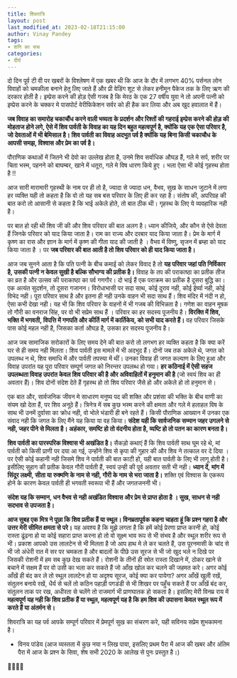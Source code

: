 ```yaml
---
title: शिवरात्रि
layout: post
last_modified_at: 2023-02-18T21:15:00
author: Vinay Pandey
tags:
- शनि का सच
categories:
- दीर्घ
---
```

दो दिन पूर्व टी वी पर खबरों के विश्लेषण में एक खबर थी कि आज के दौर में लगभग 40% पर्सनल लोन विवाहों को चमकीला बनाने हेतु लिए जाते हैं और प्री वेडिंग शूट से लेकर हनीमून पैकेज तक के लिए ऋण की दरकार होती है।  इम्प्रेस करने की होड़ ऐसी गजब है कि मेरठ के एक 27 वर्षीय युवा ने तो अपनी पत्नी को इम्प्रेस करने के चक्कर मे पासपोर्ट वेरीफिकेशन सर्वर को ही हैक कर लिया और अब खुद हवालात में हैं।  

**जब विवाह का समारोह चकाचौंध करने वाली भव्यता के प्रदर्शन और रिश्तों की गहराई इम्प्रेस करने की होड़ की मोहताज होने लगे, ऐसे में  शिव पार्वती के विवाह का यह दिन बहुत महत्वपूर्ण है, क्योंकि यह एक ऐसा परिवार है, जो देवताओं में भी बेमिसाल है। शिव पार्वती का विवाह अदभुत पर्व है क्योंकि यह बिना किसी चकाचौध के आपसी समझ, विश्वास और प्रेम का पर्व है।**

पौराणिक कथाओं में जितने भी देवो का उल्लेख होता है, उनमे शिव सर्वाधिक औघड़ हैं, गले मे सर्प, शरीर पर चिता भस्म, पहनने को बाघम्बर, खाने में धतूरा, गले मे विष धारण किये हुए । भला ऐसा भी कोई गृहस्थ होता है !!

आज सारी मारामारी गृहस्थी के नाम पर ही तो है, ज्यादा से ज्यादा धन, वैभव, सुख के साधन जुटाने में लगा हर व्यक्ति यही तो कहता है कि वो तो यह सब बस परिवार के लिए ही कर रहा है। संतोष की, अपरिग्रह की बात करो तो आसानी से कहता है कि भाई अकेले होते, तो बात ठीक थी। गृहस्थ के लिए ये व्यवहारिक नही है।

पर बात हो रही थी शिव जी की और शिव परिवार की बात अलग है। ध्यान कीजिये, और कौन से ऐसे देवता हैं जिनके परिवार को याद किया जाता है। राम का राज्य और दरबार याद किया जाता है। प्रेम के मार्ग में कृष्ण का रास और ज्ञान के मार्ग में कृष्ण की गीता याद की जाती है । वैभव में विष्णु, सृजन में ब्रम्हा को याद किया जाता है । पर **जब परिवार की बात आती है तो शिव परिवार को ही याद किया जाता है।**

आज जब सुनने आता है कि पति पत्नी के बीच कमाई को लेकर विवाद है तो **यह परिवार जहां पति निर्विकार है, उसकी पत्नी न केवल सुखी है बल्कि सौभाग्य की प्रतीक है।**  विवाह के तप की पराकाष्ठा का प्रतीक तीज का व्रत है और उत्सव की पराकाष्ठा का पर्व गणगौर। दो भाई हैं एक पराक्रम का प्रतीक है दूसरा बुद्धि का। एक अत्यंत सुदर्शन, तो दूसरा गजानन। विरोधाभासी पर सदा साथ, कोई दुराव नही, कोई ईर्ष्या नही, कोई विभेद नही। पूरा परिवार साथ है और इतना ही नही उनके वाहन भी सदा साथ हैं। शिव मंदिर में नंदी न हो, ऐसा कभी देखा नही। यह भी कि शिव परिवार के वाहनों में भी गजब की विभिन्नता है। गणेश का वाहन मूषक तो गौरी का वनराज सिंह, पर वो भी सप्रेम साथ हैं । परिवार का हर सदस्य पूजनीय है। **विरक्ति में शिव, भक्ति में भगवती, विपत्ति में गणपति और कीर्ति मार्ग में कार्तिकेय, को सभी याद करते हैं।** वह परिवार जिसके पास कोई महल नही है, जिसका कर्ता औघड़ है, उसका हर सदस्य पूजनीय है। 

आज जब सामाजिक सरोकारों के लिए समय देने की बात करो तो लगभग हर व्यक्ति कहता है कि क्या करें घर से ही समय नही मिलता। शिव पार्वती इस मामले में भी अदभुद हैं। दोनों जब तक अकेले थे, जगत को उपलब्ध न थे, शिव समाधि में और पार्वती तपस्या में थीं। उनका विवाह ही जगत कल्याण के लिए हुआ और विवाह उपरांत यह पूरा परिवार सम्पूर्ण जगत को निरन्तर उपलब्ध हो गया।  **हर कठिनाई में ऐसी सहज उपलब्धता विवाह उपरांत केवल शिव परिवार की है और अविवाहितों में हनुमान की है** (जो स्वयं शिव का ही अवतार हैं)। शिव दोनों संदेश देते हैं गृहस्थ हो तो शिव परिवार जैसे हो और अकेले हो तो हनुमान से।

एक बात और, सार्वजनिक जीवन मे साधारण मनुष्य पद की शक्ति और प्रशंसा की भक्ति के बीच वाणी का संयम खो देता हैं, पर शिव अनूठे हैं। त्रिनेत्र में सब कुछ भस्म करने की क्षमता और गले मे हलाहल विष के साथ भी उनमें दुर्वासा का क्रोध नही, वो भोले भंडारी ही बने रहते हैं। किसी पौराणिक आख्यान में उनका एक संवाद नही कि जगत के लिए मैंने यह किया या वह किया। **संदेश यही कि सार्वजनिक सम्मान जहर उगलने से नही, जहर पीने से मिलता है। अहंकार, समष्टि हो तो वंदनीय होता है, व्यष्टि हो तो पतन का कारण बनता है।** 

**शिव पार्वती का पारस्परिक विश्वास भी अखंडित है।** सैकड़ो कथाएं हैं कि शिव पार्वती साथ घूम रहे थे, मां पार्वती को किसी प्राणी पर दया आ गई, उन्होंने शिव से कृपा की गुहार की और शिव ने तत्काल वर दे दिया । पर ऐसी कोई कहानी नही जिसमे शिव ने पार्वती की बात काटी हो, यही बात पार्वती के लिए भी लागू होती है। इसीलिए सुहाग की प्रतीक केवल गौरी पार्वती हैं, स्वयं उन्ही की पूर्व अवतार सती भी नही। **ध्यान दें, मांग में सिंदूर लक्ष्मी, सीता या रुक्मणि के नाम से नही, गौरी के नाम से भरा जाता है।** शक्ति एवं विश्वास के एकरूप होने के कारण केवल पार्वती ही भगवती स्वरूपा भी हैं और जगतजननी भी।   

**संदेश यह कि सम्मान, धन वैभव से नही अखंडित विश्वास और प्रेम से प्राप्त होता है । सुख, साधन से नही सदभाव से उपजता है।**

**आज सुबह एक मित्र ने पूछा कि शिव प्रतीक हैं या स्थूल। विनम्रतापूर्वक कहना चाहता हूं कि प्रश्न गहरा है और उत्तर मेरी सीमित क्षमता से परे।** यह अवश्य है कि मुझे लगता है  कि हमें कोई प्रेरणा प्राप्त करनी हो, कोई रास्ता ढूंढना हो या कोई सहारा प्राप्त करना हो तो वो सूक्ष्म भाव रूप से भी संभव है और स्थूल शरीर रूप से भी। प्रकाश आपको उस लालटेन से भी मिलता है जो आप हाथ मे ले कर चलते हैं, उस पूरनमासी के चांद से भी जो अंधेरी रात में सर पर चमकता है और बादलों के पीछे उस सूरज से भी जो खुद भले न दिखे पर जिसकी रोशनी में हम सब कुछ देख सकते हैं। रोशनी के तीनों ही स्रोत रास्ता दिखाने में, ठोकर खाने से बचाने में सक्षम हैं पर वो उसी का भला कर सकते हैं जो आँख खोल कर चलने की जहमत करे। अगर कोई आँखें ही बंद कर ले तो स्थूल लालटेन हो या अदृश्य सूरज, कोई क्या कर पायेगा? अगर आँखें खुली रखें, संतुलन बनाये रखें, धैर्य से चलें तो कठिन पहाड़ी पगडंडी से भी शिखर पर पहुँच सकते हैं पर आँखें बंद कर, संतुलन ताक पर रख, अधीरता से चलेंगे तो राजमार्ग भी प्राणघातक हो सकता है। इसलिए मेरी विनम्र राय में **महत्वपूर्ण यह नही कि शिव प्रतीक हैं या स्थूल, महत्वपूर्ण यह है कि हम शिव की उपासना केवल स्थूल रूप में करते हैं या अंतर्मन से।**

शिवरात्रि का यह पर्व आपके सम्पूर्ण परिवार में प्रेमपूर्ण सुख का संचरण करे, यही सविनय सप्रेम शुभकामना है।

- विनय पांडेय
(आज व्यस्तता में कुछ नया न लिख पाया, इसलिए प्रथम पैरा में आज की खबर और अंतिम पैरा में आज के प्रश्न के सिवा, शेष सभी 2020 के आलेख से पुनः प्रस्तुत है।)

🙏🌷🌷🙏


